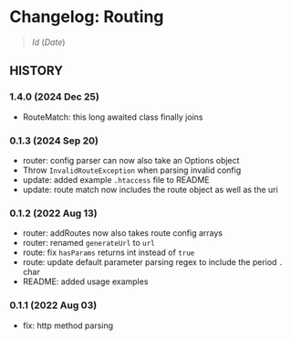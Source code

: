 # Changelog: Routing

> $Id$ ($Date$)

## HISTORY

### 1.4.0 (2024 Dec 25)

 - RouteMatch: this long awaited class finally joins

### 0.1.3 (2024 Sep 20)

 - router: config parser can now also take an Options object
 - Throw `InvalidRouteException` when parsing invalid config
 - update: added example `.htaccess` file to README
 - update: route match now includes the route object as well as the uri

### 0.1.2 (2022 Aug 13)

 - router: addRoutes now also takes route config arrays
 - router: renamed `generateUrl` to `url`
 - route: fix `hasParams` returns int instead of `true`
 - route: update default parameter parsing regex to include the period `.` char
 - README: added usage examples

### 0.1.1 (2022 Aug 03)

 - fix: http method parsing
